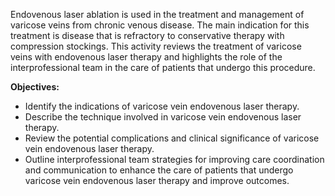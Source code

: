 Endovenous laser ablation is used in the treatment and management of varicose veins from chronic venous disease. The main indication for this treatment is disease that is refractory to conservative therapy with compression stockings. This activity reviews the treatment of varicose veins with endovenous laser therapy and highlights the role of the interprofessional team in the care of patients that undergo this procedure.

**Objectives:**
- Identify the indications of varicose vein endovenous laser therapy.
- Describe the technique involved in varicose vein endovenous laser therapy.
- Review the potential complications and clinical significance of varicose vein endovenous laser therapy.
- Outline interprofessional team strategies for improving care coordination and communication to enhance the care of patients that undergo varicose vein endovenous laser therapy and improve outcomes.